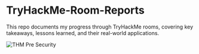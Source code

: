 # TryHackMe-Room-Reports

This repo documents my progress through TryHackMe rooms, covering key takeaways, lessons learned, and their real-world applications.

![THM Pre Security](Downloads/THM-LGQ4TQULNX-1.png)

